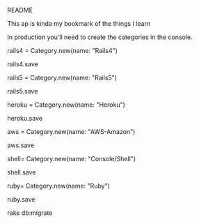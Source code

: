 
README


This ap is kinda my bookmark of the things I learn 

In production you'll need to create the categories in the console.


rails4 = Category.new(name: "Rails4")

rails4.save

rails5 = Category.new(name: "Rails5")

rails5.save

heroku = Category.new(name: "Heroku")

heroku.save

aws = Category.new(name: "AWS-Amazon")

aws.save

shell= Category.new(name: "Console/Shell")

shell.save

ruby= Category.new(name: "Ruby")

ruby.save


rake db:migrate
